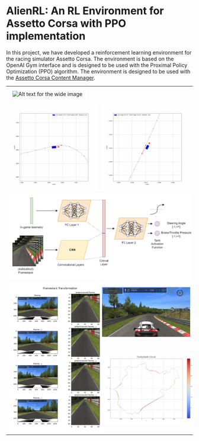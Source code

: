 # AlienRL: An RL Environment for Assetto Corsa with PPO implementation

In this project, we have developed a reinforcement learning environment for the racing simulator Assetto Corsa. The environment is based on the OpenAI Gym interface and is designed to be used with the Proximal Policy Optimization (PPO) algorithm. The environment is designed to be used with the [Assetto Corsa Content Manager](https://assettocorsa.club/content-manager.html).

<table>
    <tr>
        <td colspan="2">
            <img src="./Figures/AlienRL.png" width="800" alt="Alt text for the wide image" style="border: 10px solid white"> 
        </td>
    </tr>
    <tr>
        <td>
            <img src="./Figures/stig.gif" width="400" alt="Alt text for the gif">
        </td>
        <td>
            <img src="./Figures/crash.gif" width="400" alt="Alt text for the gif">
        </td>
    </tr>
    <tr>
        <td colspan="2">
            <img src="./Figures/Neural Network Architecture.png" width="800" alt="Alt text for the wide image" style="border: 10px solid white"> 
        </td>
    </tr>
    <tr>
        <td rowspan="2">
            <img src="./Figures/preprocessed_framestack.png" width="400" alt="Alt text for the gif" style="border: 10px solid white">
        </td>
        <td>
            <img src="./Figures/3rd person view.png" width="400" alt="Alt text for the gif" >
        </td>
    </tr>
    <tr>
        <td>
            <img src="./Figures/Nordschleife Circuit.png" width="400" alt="Alt text for the gif" style="border: 10px solid white">
        </td>
    </tr>  
</table>